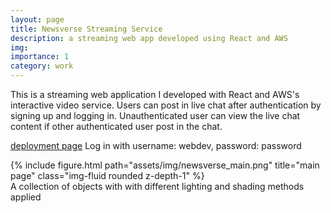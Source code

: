 ```yaml
---
layout: page
title: Newsverse Streaming Service
description: a streaming web app developed using React and AWS
img:
importance: 1
category: work
---
```


This is a streaming web application I developed with React and AWS's interactive video service. Users can post in live chat after authentication by signing up and logging in. Unauthenticated user can view the live chat content if other authenticated user post in the chat. 

<a href="https://master.d2721d8wf391vy.amplifyapp.com/">deployment page</a>
Log in with username: webdev, password: password

<div class="row">
    <div class="col-sm mt-3 mt-md-0">
        {% include figure.html path="assets/img/newsverse_main.png" title="main page" class="img-fluid rounded z-depth-1" %}
    </div>
</div>

<div class="caption">
    A collection of objects with with different lighting and shading methods applied
</div>
